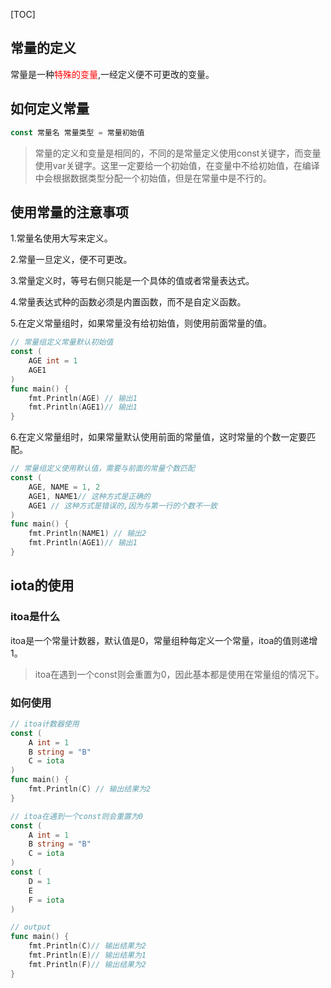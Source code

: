[TOC]
## 常量的定义

常量是一种<font color="red">特殊的变量</font>,一经定义便不可更改的变量。

## 如何定义常量

```go
const 常量名 常量类型 = 常量初始值
```
> 常量的定义和变量是相同的，不同的是常量定义使用const关键字，而变量使用var关键字。这里一定要给一个初始值，在变量中不给初始值，在编译中会根据数据类型分配一个初始值，但是在常量中是不行的。

## 使用常量的注意事项

1.常量名使用大写来定义。

2.常量一旦定义，便不可更改。

3.常量定义时，等号右侧只能是一个具体的值或者常量表达式。

4.常量表达式种的函数必须是内置函数，而不是自定义函数。

5.在定义常量组时，如果常量没有给初始值，则使用前面常量的值。
```go
// 常量组定义常量默认初始值
const (
	AGE int = 1
	AGE1
)
func main() {
	fmt.Println(AGE) // 输出1
	fmt.Println(AGE1)// 输出1
}
```
6.在定义常量组时，如果常量默认使用前面的常量值，这时常量的个数一定要匹配。
```go
// 常量组定义使用默认值，需要与前面的常量个数匹配
const (
	AGE, NAME = 1, 2
    AGE1, NAME1// 这种方式是正确的
    AGE1 // 这种方式是错误的,因为与第一行的个数不一致
)
func main() {
	fmt.Println(NAME1) // 输出2
	fmt.Println(AGE1)// 输出1
}
```
## iota的使用

### itoa是什么

itoa是一个常量计数器，默认值是0，常量组种每定义一个常量，itoa的值则递增1。
> itoa在遇到一个const则会重置为0，因此基本都是使用在常量组的情况下。

### 如何使用

```go
// itoa计数器使用
const (
	A int = 1
	B string = "B"
	C = iota
)
func main() {
	fmt.Println(C) // 输出结果为2
}
```
```go
// itoa在遇到一个const则会重置为0
const (
	A int = 1
	B string = "B"
	C = iota
)
const (
	D = 1
	E
	F = iota
)
```
```go
// output
func main() {
	fmt.Println(C)// 输出结果为2
	fmt.Println(E)// 输出结果为1
	fmt.Println(F)// 输出结果为2
}
```